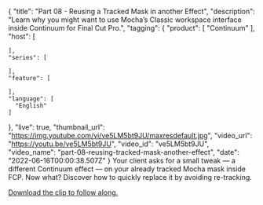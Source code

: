 {
  "title": "Part 08 - Reusing a Tracked Mask in another Effect",
  "description": "Learn why you might want to use Mocha’s Classic workspace interface inside Continuum for Final Cut Pro.",
  "tagging": {
    "product": [
      "Continuum"
    ],
    "host": [

    ],
    "series": [

    ],
    "feature": [

    ],
    "language": [
      "English"
    ]
  },
  "live": true,
  "thumbnail_url": "https://img.youtube.com/vi/ve5LM5bt9JU/maxresdefault.jpg",
  "video_url": "https://youtu.be/ve5LM5bt9JU",
  "video_id": "ve5LM5bt9JU",
  "video_name": "part-08-reusing-tracked-mask-another-effect",
  "date": "2022-06-16T00:00:38.507Z"
}
Your client asks for a small tweak — a different Continuum effect — on your already tracked Mocha mask inside FCP. Now what? Discover how to quickly replace it by avoiding re-tracking.

<a href="https://www.pexels.com/video/couple-inside-a-cinema-8272746/" target="_blank">Download the clip to follow along.</a>